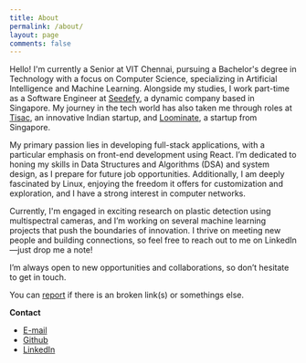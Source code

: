 ```yaml
---
title: About
permalink: /about/
layout: page
comments: false
---
```


Hello! I'm currently a Senior at VIT Chennai, pursuing a Bachelor's degree in Technology with a focus on Computer Science, specializing in Artificial Intelligence and Machine Learning. Alongside my studies, I work part-time as a Software Engineer at [Seedefy](https://www.seedefy.com/), a dynamic company based in Singapore. My journey in the tech world has also taken me through roles at [Tisac](https://www.tisac.in/), an innovative Indian startup, and [Loominate](https://www.loominate.app/), a startup from Singapore.

My primary passion lies in developing full-stack applications, with a particular emphasis on front-end development using React. I’m dedicated to honing my skills in Data Structures and Algorithms (DSA) and system design, as I prepare for future job opportunities. Additionally, I am deeply fascinated by Linux, enjoying the freedom it offers for customization and exploration, and I have a strong interest in computer networks.

Currently, I'm engaged in exciting research on plastic detection using multispectral cameras, and I’m working on several machine learning projects that push the boundaries of innovation. I thrive on meeting new people and building connections, so feel free to reach out to me on LinkedIn—just drop me a note!

I’m always open to new opportunities and collaborations, so don’t hesitate to get in touch.

You can [report](https://github.com/yadu-tv/yadu-tv.github.io/issues/new) if there is an broken link(s) or somethings else.

**Contact**

- <a href="mailto:yaduk.tv@gmail.com">E-mail</a>
- <a href="https://www.github.com/yadu-tv" target="_blank">Github</a>
- <a href="https://www.linkedin.com/in/yadu-tv" target="_blank">LinkedIn</a>